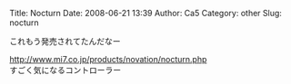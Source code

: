 Title: Nocturn
Date: 2008-06-21 13:39
Author: Ca5
Category: other
Slug: nocturn

<div>

これもう発売されてたんだなー

</div>

http://www.mi7.co.jp/products/novation/nocturn.php  
すごく気になるコントローラー
